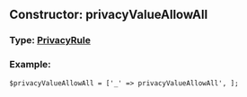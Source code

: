 ## Constructor: privacyValueAllowAll  




### Type: [PrivacyRule](../types/PrivacyRule.md)


### Example:

```
$privacyValueAllowAll = ['_' => privacyValueAllowAll', ];
```